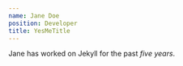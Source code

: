 ```yaml
---
name: Jane Doe
position: Developer
title: YesMeTitle
---
```

Jane has worked on Jekyll for the past *five years*.
